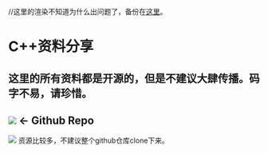 //这里的渲染不知道为什么出问题了，备份在[这里](https://zybuluo.com/zljzljsweepy/note/1726796)。
# C++资料分享
## 这里的所有资料都是开源的，但是不建议大肆传播。码字不易，请珍惜。
## [![](https://timgsa.baidu.com/timg?image&quality=80&size=b99_100&sec=1595477722300&di=9648dac94c2358f7d5af9ae7134f6d41&imgtype=2&src=http%3A%2F%2Fbpic.588ku.com%2Felement_origin_min_pic%2F01%2F16%2F99%2F42570527ee4ed5b.jpg)](https://github.com/hesy-zhoulijie/All-about-cpp) <- Github Repo

![](https://pic.downk.cc/item/5f18e7d814195aa594dce961.jpg) 
资源比较多，不建议整个github仓库clone下来。
